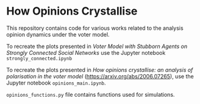 # How Opinions Crystallise

This repository contains code for various works related to the analysis opinion dynamics under the voter model.

To recreate the plots presented in <i>Voter Model with Stubborn Agents on Strongly Connected Social Networks</i> use the Jupyter notebook `strongly_connected.ipynb`

To recreate the plots presented in <i>How opinions crystallise: an analysis of polarisation in the voter model
</i> (https://arxiv.org/abs/2006.07265), use the Jupyter notebook `opinions_main.ipynb`.

`opinions_functions.py` file contains functions used for simulations.
